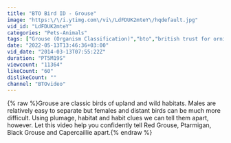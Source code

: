 ```yaml
---
title: "BTO Bird ID - Grouse"
image: "https:\/\/i.ytimg.com\/vi\/LdFDUK2mteY\/hqdefault.jpg"
vid_id: "LdFDUK2mteY"
categories: "Pets-Animals"
tags: ["Grouse (Organism Classification)","bto","british trust for ornithology"]
date: "2022-05-13T13:46:36+03:00"
vid_date: "2014-03-13T07:55:22Z"
duration: "PT5M19S"
viewcount: "11364"
likeCount: "60"
dislikeCount: ""
channel: "BTOvideo"
---
```

{% raw %}Grouse are classic birds of upland and wild habitats. Males are relatively easy to separate but females and distant birds can be much more difficult. Using plumage, habitat and habit clues we can tell them apart, however. Let this video help you confidently tell Red Grouse, Ptarmigan, Black Grouse and Capercaillie apart.{% endraw %}
